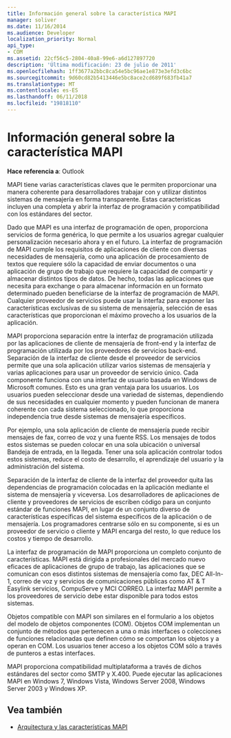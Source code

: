 ```yaml
---
title: Información general sobre la característica MAPI
manager: soliver
ms.date: 11/16/2014
ms.audience: Developer
localization_priority: Normal
api_type:
- COM
ms.assetid: 22cf56c5-2804-40a8-99e6-a6d127897720
description: 'Última modificación: 23 de julio de 2011'
ms.openlocfilehash: 1ff3677a2bbc8ca54e5bc96ae1e873e3efd3c6bc
ms.sourcegitcommit: 9d60cd82b5413446e5bc8ace2cd689f683fb41a7
ms.translationtype: MT
ms.contentlocale: es-ES
ms.lasthandoff: 06/11/2018
ms.locfileid: "19818110"
---
```

# <a name="mapi-feature-overview"></a>Información general sobre la característica MAPI
 
**Hace referencia a**: Outlook 
  
MAPI tiene varias características claves que le permiten proporcionar una manera coherente para desarrolladores trabajar con y utilizar distintos sistemas de mensajería en forma transparente. Estas características incluyen una completa y abrir la interfaz de programación y compatibilidad con los estándares del sector. 
  
Dado que MAPI es una interfaz de programación de open, proporciona servicios de forma genérica, lo que permite a los usuarios agregar cualquier personalización necesario ahora y en el futuro. La interfaz de programación de MAPI cumple los requisitos de aplicaciones de cliente con diversas necesidades de mensajería, como una aplicación de procesamiento de textos que requiere sólo la capacidad de enviar documentos o una aplicación de grupo de trabajo que requiere la capacidad de compartir y almacenar distintos tipos de datos. De hecho, todas las aplicaciones que necesita para exchange o para almacenar información en un formato determinado pueden beneficiarse de la interfaz de programación de MAPI. Cualquier proveedor de servicios puede usar la interfaz para exponer las características exclusivas de su sistema de mensajería, selección de esas características que proporcionan el máximo provecho a los usuarios de la aplicación.
  
MAPI proporciona separación entre la interfaz de programación utilizada por las aplicaciones de cliente de mensajería de front-end y la interfaz de programación utilizada por los proveedores de servicios back-end. Separación de la interfaz de cliente desde el proveedor de servicios permite que una sola aplicación utilizar varios sistemas de mensajería y varias aplicaciones para usar un proveedor de servicio único. Cada componente funciona con una interfaz de usuario basada en Windows de Microsoft comunes. Esto es una gran ventaja para los usuarios. Los usuarios pueden seleccionar desde una variedad de sistemas, dependiendo de sus necesidades en cualquier momento y pueden funcionan de manera coherente con cada sistema seleccionado, lo que proporciona independencia true desde sistemas de mensajería específicos. 
  
Por ejemplo, una sola aplicación de cliente de mensajería puede recibir mensajes de fax, correo de voz y una fuente RSS. Los mensajes de todos estos sistemas se pueden colocar en una sola ubicación o universal Bandeja de entrada, en la llegada. Tener una sola aplicación controlar todos estos sistemas, reduce el costo de desarrollo, el aprendizaje del usuario y la administración del sistema. 
  
Separación de la interfaz de cliente de la interfaz del proveedor quita las dependencias de programación colocadas en la aplicación mediante el sistema de mensajería y viceversa. Los desarrolladores de aplicaciones de cliente y proveedores de servicios de escriben código para un conjunto estándar de funciones MAPI, en lugar de un conjunto diverso de características específicas del sistema específicos de la aplicación o de mensajería. Los programadores centrarse sólo en su componente, si es un proveedor de servicio o cliente y MAPI encarga del resto, lo que reduce los costos y tiempo de desarrollo.
  
La interfaz de programación de MAPI proporciona un completo conjunto de características. MAPI está dirigida a profesionales del mercado nuevo eficaces de aplicaciones de grupo de trabajo, las aplicaciones que se comunican con esos distintos sistemas de mensajería como fax, DEC All-In-1, correo de voz y servicios de comunicaciones públicas como AT & T Easylink servicios, CompuServe y MCI CORREO. La interfaz MAPI permite a los proveedores de servicio debe estar disponible para todos estos sistemas. 
  
Objetos compatible con MAPI son similares en el formulario a los objetos del modelo de objetos componentes (COM). Objetos COM implementan un conjunto de métodos que pertenecen a una o más interfaces o colecciones de funciones relacionadas que definen cómo se comportan los objetos y a operan en COM. Los usuarios tener acceso a los objetos COM sólo a través de punteros a estas interfaces.
  
MAPI proporciona compatibilidad multiplataforma a través de dichos estándares del sector como SMTP y X.400. Puede ejecutar las aplicaciones MAPI en Windows 7, Windows Vista, Windows Server 2008, Windows Server 2003 y Windows XP. 
  
## <a name="see-also"></a>Vea también

- [Arquitectura y las características MAPI](mapi-features-and-architecture.md)

